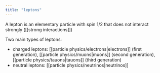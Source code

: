 ```yaml
---
title: "leptons"
---
```

A lepton is an elementary particle with spin 1/2 that does not interact strongly ([[strong interactions]])

Two main types of leptons:
- charged leptons: [[particle physics/electrons|electrons]] (first generation), [[particle physics/muons|muons]] (second generation), [[particle physics/tauons|tauons]] (third generation)
- neutral leptons: [[particle physics/neutrinos|neutrinos]]

